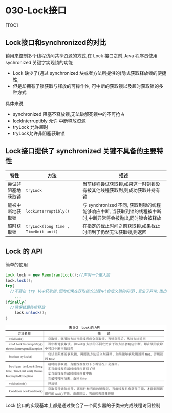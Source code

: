 # 030-Lock接口

[TOC]

## Lock接口和synchronized的对比

锁用来控制多个线程访问共享资源的方式,在 Lock 接口之前,Java 程序员使用 sychronized 关键字实现锁的功能

- Lock 缺少了(通过 synchronized 块或者方法所提供的)隐式获取释放锁的便捷性,
- 但是却拥有了锁获取与释放的可操作性, 可中断的获取锁以及超时获取锁的多种方式

具体来说

- synchronized 阻塞不释放锁,无法破解死锁中的不可抢占
- lockInterruptibly 允许 中断释放资源
- tryLock 允许超时
- tryLock允许非阻塞获取锁

## Lock接口提供了 synchronized 关键不具备的主要特性

| 特性               | 方法                                 | 描述                                                         |
| ------------------ | ------------------------------------ | ------------------------------------------------------------ |
| 尝试非阻塞地获取锁 | `tryLock`                            | 当前线程尝试获取锁,如果这一时刻锁没有被其他线程获取到,则成功获取并持有锁 |
| 能被中断地获取锁   | `lockInterruptibly()`                | 与 synchronized 不同, 获取到锁的线程能够响应中断, 当获取到锁的线程被中断时,中断异常将会被抛出,同时锁会被释放 |
| 超时获取锁         | `tryLock(long time , TimeUnit unit)` | 在指定的截止时间之前获取锁,如果截止时间到了仍然无法获取锁,则返回 |

## Lock 的 API

简单的使用

```java
Lock lock = new ReentrantLock();//声明一个重入锁
lock.lock();
try{
  //不要在 try 块中获取锁,因为如果在获取锁的过程中(自定义锁的实现),发生了异常,抛出异常的同时,会导致锁无故释放
	...
}finally{
  //确保锁最终能释放
	lock.unlock();
}
```

<img src="../../../assets/image-20200308001300248.png" alt="image-20200308001300248" style="zoom:50%;" />

Lock 接口的实现基本上都是通过聚合了一个同步器的子类来完成线程访问控制

 